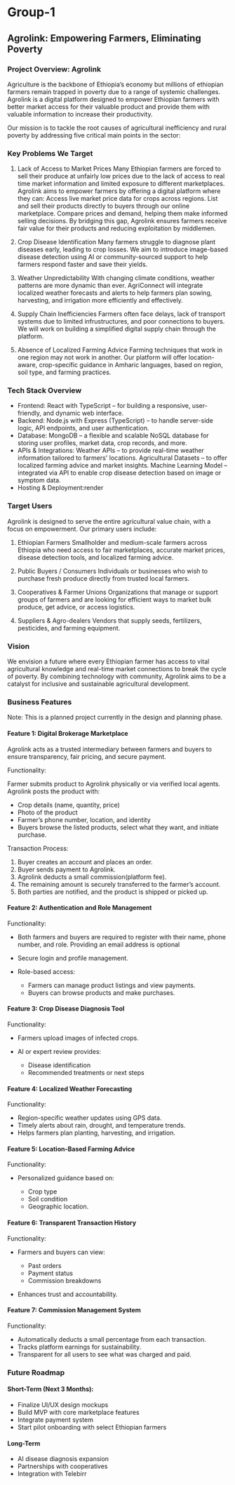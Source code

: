 # Group-1
## Agrolink: Empowering Farmers, Eliminating Poverty
### Project Overview: Agrolink
Agriculture is the backbone of Ethiopia’s economy but millions of ethiopian farmers remain trapped in poverty due to a range of systemic challenges. Agrolink is a digital platform designed to empower Ethiopian farmers with better market access for their valuable product and provide them with valuable information to increase their productivity.

Our mission is to tackle the root causes of agricultural inefficiency and rural poverty by addressing five critical main points in the sector:
### Key Problems We Target
1. Lack of Access to Market Prices
   Many Ethiopian farmers are forced to sell their produce at unfairly low prices due to the lack of access to real time market information and limited exposure to different    marketplaces.
   Agrolink aims to empower farmers by offering a digital platform where they can:
     Access live market price data for crops across regions.
     List and sell their products directly to buyers through our online marketplace.
     Compare prices and demand, helping them make informed selling decisions.
   By bridging this gap, Agrolink ensures farmers receive fair value for their products and reducing exploitation by middlemen.

2. Crop Disease Identification
   Many farmers struggle to diagnose plant diseases early, leading to crop losses. We aim to introduce image-based disease detection using AI or community-sourced support      to help farmers respond faster and save their yields.
3. Weather Unpredictability
   With changing climate conditions, weather patterns are more dynamic than ever. AgriConnect will integrate localized weather forecasts and alerts to help farmers plan         sowing, harvesting, and irrigation more efficiently and effectively.
4. Supply Chain Inefficiencies
   Farmers often face delays, lack of transport systems due to limited infrustructures, and poor connections to buyers. We will work on building a simplified digital supply     chain through the platform.
5. Absence of Localized Farming Advice
   Farming techniques that work in one region may not work in another. Our platform will offer location-aware, crop-specific guidance in Amharic languages, based on region,     soil type, and farming practices.


### Tech Stack Overview
- Frontend:
  React with TypeScript – for building a responsive, user-friendly, and dynamic web interface.
- Backend:
  Node.js with Express (TypeScript) – to handle server-side logic, API endpoints, and user authentication.
- Database:
  MongoDB – a flexible and scalable NoSQL database for storing user profiles, market data, crop records, and more.
- APIs & Integrations:
  Weather APIs – to provide real-time weather information tailored to farmers' locations.
  Agricultural Datasets – to offer localized farming advice and market insights.
  Machine Learning Model – integrated via API to enable crop disease detection based on image or symptom data.
- Hosting & Deployment:render

### Target Users
Agrolink is designed to serve the entire agricultural value chain, with a focus on empowerment. Our primary users include:

1. Ethiopian Farmers
Smallholder and medium-scale farmers across Ethiopia who need access to fair marketplaces, accurate market prices, disease detection tools, and localized farming advice.

2. Public Buyers / Consumers
Individuals or businesses who wish to purchase fresh produce directly from trusted local farmers.

3. Cooperatives & Farmer Unions
Organizations that manage or support groups of farmers and are looking for efficient ways to market bulk produce, get advice, or access logistics.

4. Suppliers & Agro-dealers
Vendors that supply seeds, fertilizers, pesticides, and farming equipment.
  

### Vision
We envision a future where every Ethiopian farmer has access to vital agricultural knowledge and real-time market connections to break the cycle of poverty. By combining technology with community, Agrolink aims to be a catalyst for inclusive and sustainable agricultural development.

### Business Features

Note: This is a planned project currently in the design and planning phase.

#### Feature 1: Digital Brokerage Marketplace

Agrolink acts as a trusted intermediary between farmers and buyers to ensure transparency, fair pricing, and secure payment.

Functionality:

Farmer submits product to Agrolink physically or via verified local agents.
Agrolink posts the product with:

  * Crop details (name, quantity, price)
  * Photo of the product
  * Farmer’s phone number, location, and identity
* Buyers browse the listed products, select what they want, and initiate purchase.

Transaction Process:

1. Buyer creates an account and places an order.
2. Buyer sends payment to Agrolink.
3. Agrolink deducts a small commission(platform fee).
4. The remaining amount is securely transferred to the farmer’s account.
5. Both parties are notified, and the product is shipped or picked up.

#### Feature 2: Authentication and Role Management

Functionality:

* Both farmers and buyers are required to register with their name, phone number, and role. Providing an email address is optional
* Secure login and profile management.
* Role-based access:

  * Farmers can manage product listings and view payments.
  * Buyers can browse products and make purchases.

#### Feature 3: Crop Disease Diagnosis Tool

Functionality:

* Farmers upload images of infected crops.
* AI or expert review provides:

  * Disease identification
  * Recommended treatments or next steps

#### Feature 4: Localized Weather Forecasting

Functionality:

* Region-specific weather updates using GPS data.
* Timely alerts about rain, drought, and temperature trends.
* Helps farmers plan planting, harvesting, and irrigation.

#### Feature 5: Location-Based Farming Advice

Functionality:

* Personalized guidance based on:

  * Crop type
  * Soil condition
  * Geographic location.


#### Feature 6: Transparent Transaction History

Functionality:

* Farmers and buyers can view:

  * Past orders
  * Payment status
  * Commission breakdowns
* Enhances trust and accountability.
#### Feature 7: Commission Management System

Functionality:

* Automatically deducts a small percentage from each transaction.
* Tracks platform earnings for sustainability.
* Transparent for all users to see what was charged and paid.
   
### Future Roadmap

 #### Short-Term (Next 3 Months):
 * Finalize UI/UX design mockups
 * Build MVP with core marketplace features
 * Integrate payment system 
 * Start pilot onboarding with select Ethiopian farmers
 
 #### Long-Term 
 * AI disease diagnosis expansion
 * Partnerships with cooperatives
 * Integration with Telebirr 

 







